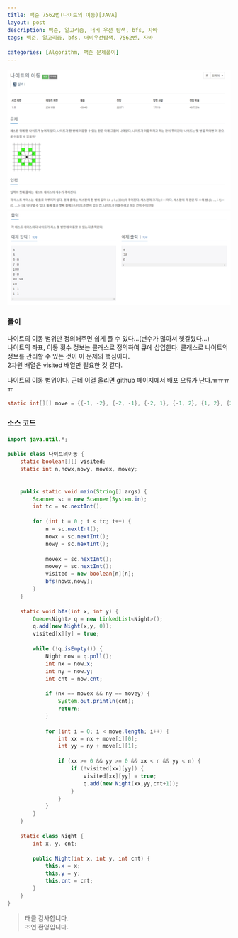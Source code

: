 ```yaml
---
title: 백준 7562번(나이트의 이동)[JAVA]
layout: post
description: 백준, 알고리즘, 너비 우선 탐색, bfs, 자바
tags: 백준, 알고리즘, bfs, 너비우선탐색, 7562번, 자바

categories: [Algorithm, 백준 문제풀이]
---
```


![7562-1](/assets/img/7562-1.png)<br/>
![7562-2](/assets/img/7562-2.png)


### __풀이__
나이트의 이동 범위만 정의해주면 쉽게 풀 수 있다...(변수가 많아서 헷갈렸다...) <br/>
나이트의 좌표, 이동 횟수 정보는 클래스로 정의하여 큐에 삽입한다. 클래스로 나이트의 정보를 관리할 수 있는 것이 이 문제의 핵심이다. <br/>
2차원 배열은 visited 배열만 필요한 것 같다.
<br/>

나이트의 이동 범위이다. 근데 이걸 올리면 github 페이지에서 배포 오류가 난다.ㅠㅠㅠㅠ

```java
static int[][] move = {{-1, -2}, {-2, -1}, {-2, 1}, {-1, 2}, {1, 2}, {2, 1}, {2, -1}, {1, -2}};
```

### __소스 코드__ 

```java
import java.util.*;

public class 나이트의이동 {
	static boolean[][] visited;
	static int n,nowx,nowy, movex, movey;
	

	public static void main(String[] args) {
		Scanner sc = new Scanner(System.in);
		int tc = sc.nextInt();
		
		for (int t = 0 ; t < tc; t++) {
			n = sc.nextInt();
			nowx = sc.nextInt();
			nowy = sc.nextInt();
			
			movex = sc.nextInt();
			movey = sc.nextInt();
			visited = new boolean[n][n];
			bfs(nowx,nowy);
		}
	}
	
	static void bfs(int x, int y) {
		Queue<Night> q = new LinkedList<Night>();
		q.add(new Night(x,y, 0));
		visited[x][y] = true;
		
		while (!q.isEmpty()) {
			Night now = q.poll();
			int nx = now.x;
			int ny = now.y;
			int cnt = now.cnt;
			
			if (nx == movex && ny == movey) {
				System.out.println(cnt);
				return;
			}
			
			for (int i = 0; i < move.length; i++) {
				int xx = nx + move[i][0];
				int yy = ny + move[i][1];
				
				if (xx >= 0 && yy >= 0 && xx < n && yy < n) {
					if (!visited[xx][yy]) {
						visited[xx][yy] = true;
						q.add(new Night(xx,yy,cnt+1));
					}
				}
			}
		}
	}
	
	static class Night {
		int x, y, cnt;
		
		public Night(int x, int y, int cnt) {
			this.x = x;
			this.y = y;
			this.cnt = cnt;
		}
	}
}
```

> 태클 감사합니다.<br/>
> 조언 환영입니다.